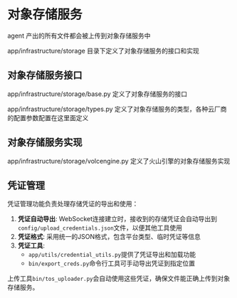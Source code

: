 # 对象存储服务

agent 产出的所有文件都会被上传到对象存储服务中

app/infrastructure/storage 目录下定义了对象存储服务的接口和实现

## 对象存储服务接口

app/infrastructure/storage/base.py 定义了对象存储服务的接口

app/infrastructure/storage/types.py 定义了对象存储服务的类型，各种云厂商的配置参数配置在这里面定义

## 对象存储服务实现

app/infrastructure/storage/volcengine.py 定义了火山引擎的对象存储服务实现

## 凭证管理

凭证管理功能负责处理存储凭证的导出和使用：

1. **凭证自动导出**: WebSocket连接建立时，接收到的存储凭证会自动导出到`config/upload_credentials.json`文件，以便其他工具使用
2. **凭证格式**: 采用统一的JSON格式，包含平台类型、临时凭证等信息
3. **凭证工具**: 
   - `app/utils/credential_utils.py`提供了凭证导出和加载功能
   - `bin/export_creds.py`命令行工具可手动导出凭证到指定位置

上传工具`bin/tos_uploader.py`会自动使用这些凭证，确保文件能正确上传到对象存储服务。



